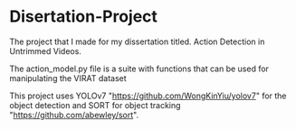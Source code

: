 # Disertation-Project
The project that I made for my dissertation titled. Action Detection in Untrimmed Videos.

The action_model.py file is a suite with functions that can be used for manipulating the VIRAT dataset

This project uses YOLOv7 "https://github.com/WongKinYiu/yolov7" for the object detection and SORT for object tracking "https://github.com/abewley/sort".
